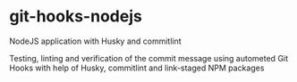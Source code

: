 # git-hooks-nodejs
NodeJS application with Husky and commitlint

Testing, linting and verification of the commit message using autometed 
Git Hooks with help of Husky, commitlint and link-staged NPM packages
